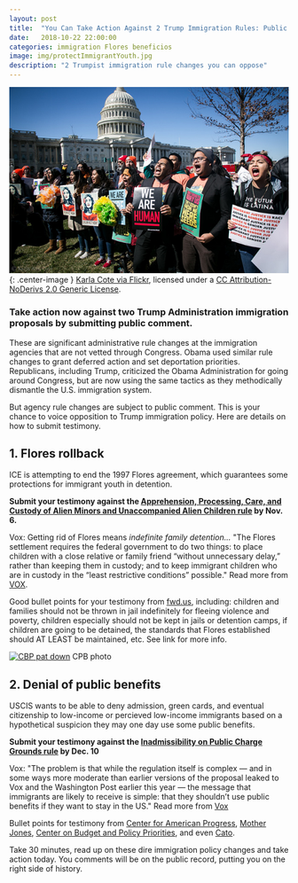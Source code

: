 ```yaml
---
layout: post
title:  "You Can Take Action Against 2 Trump Immigration Rules: Public Comment Open"
date:   2018-10-22 22:00:00
categories: immigration Flores beneficios
image: img/protectImmigrantYouth.jpg
description: "2 Trumpist immigration rule changes you can oppose"
---
```

![Protect immigrant youth!](/img/protectImmigrantYouth.jpg){: .center-image }
<a href="https://www.flickr.com/photos/134055122@N07/albums/72157688521032040">Karla Cote via Flickr</a>, licensed under a <a rel="license" href="http://creativecommons.org/licenses/by-nd/2.0/">CC Attribution-NoDerivs 2.0 Generic License</a>.

### Take action now against two Trump Administration immigration proposals by submitting public comment. 

These are significant administrative rule changes at the immigration agencies that are not vetted through Congress. Obama used similar rule changes to grant deferred action and set deportation priorities. Republicans, including Trump, criticized the Obama Administration for going around Congress, but are now using the same tactics as they methodically dismantle the U.S. immigration system.

But agency rule changes are subject to public comment. This is your chance to voice opposition to Trump immigration policy. Here are details on how to submit testimony.

## 1. Flores rollback
ICE is attempting to end the 1997 Flores agreement, which guarantees some protections for immigrant youth in detention. 

**Submit your testimony against the [Apprehension, Processing, Care, and Custody of Alien Minors and Unaccompanied Alien Children rule](https://www.regulations.gov/document?D=ICEB-2018-0002-0001) by Nov. 6.**

Vox: Getting rid of Flores means *indefinite family detention...* "The Flores settlement requires the federal government to do two things: to place children with a close relative or family friend “without unnecessary delay,” rather than keeping them in custody; and to keep immigrant children who are in custody in the “least restrictive conditions” possible." Read more from [VOX](https://www.vox.com/2018/6/20/17484546/executive-order-family-separation-flores-settlement-agreement-immigration).

Good bullet points for your testimony from [fwd.us](https://www.fwd.us/news/fwd-us-statement-on-trump-administrations-proposal-to-terminate-the-flores-settlement-agreement/), including: children and families should not be thrown in jail indefinitely for fleeing violence and poverty, children especially should not be kept in jails or detention camps, if children are going to be detained, the standards that Flores established should AT LEAST be maintained, etc. See link for more info.

<a title="By Gerald L. Nino, CBP, U.S. Dept. of Homeland Security [Public domain], via Wikimedia Commons" href="https://commons.wikimedia.org/wiki/File:CBP_pat_down.jpg"><img width="256" alt="CBP pat down" src="https://upload.wikimedia.org/wikipedia/commons/thumb/0/01/CBP_pat_down.jpg/256px-CBP_pat_down.jpg"></a>
CPB photo

## 2. Denial of public benefits
USCIS wants to be able to deny admission, green cards, and eventual citizenship to low-income or percieved low-income immigrants based on a hypothetical suspicion they may one day use some public benefits. 

**Submit your testimony against the [Inadmissibility on Public Charge Grounds rule](https://www.regulations.gov/document?D=USCIS-2010-0012-0001) by Dec. 10**

Vox: "The problem is that while the regulation itself is complex — and in some ways more moderate than earlier versions of the proposal leaked to Vox and the Washington Post earlier this year — the message that immigrants are likely to receive is simple: that they shouldn’t use public benefits if they want to stay in the US." Read more from [Vox](https://www.vox.com/2018/9/24/17892350/public-charge-immigration-food-stamps-medicaid-trump)

Bullet points for testimony from [Center for American Progress](https://www.americanprogress.org/press/statement/2018/09/23/453769/statement-caps-melissa-boteach-decries-trumps-new-public-charge-rule/), [Mother Jones](https://www.motherjones.com/politics/2018/09/new-trump-administration-rule-could-cause-fearful-immigrants-to-forgo-public-benefits/), [Center on Budget and Policy Priorities](https://www.cbpp.org/press/statements/greenstein-trump-administrations-proposed-rule-will-result-in-legal-immigrants-of), and even [Cato](https://www.cato.org/blog/new-rule-deny-status-immigrants-95-self-sufficient).

Take 30 minutes, read up on these dire immigration policy changes and take action today. You comments will be on the public record, putting you on the right side of history. 